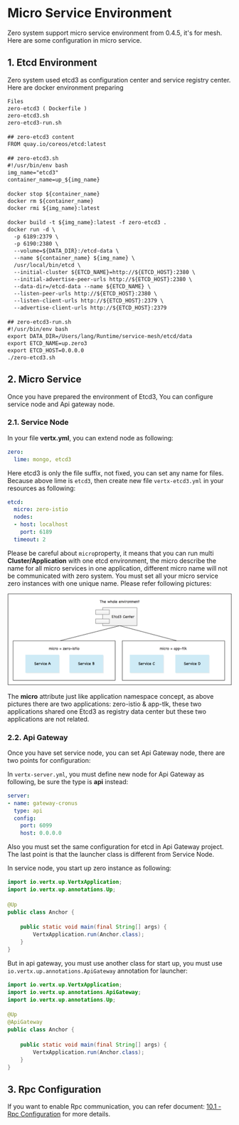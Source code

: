 # Micro Service Environment

Zero system support micro service environment from 0.4.5, it's for mesh. Here are some configuration in micro service.

## 1. Etcd Environment

Zero system used etcd3 as configuration center and service registry center. Here are docker environment preparing

```
Files
zero-etcd3 ( Dockerfile )
zero-etcd3.sh
zero-etcd3-run.sh

## zero-etcd3 content
FROM quay.io/coreos/etcd:latest

## zero-etcd3.sh
#!/usr/bin/env bash
img_name="etcd3"
container_name=up_${img_name}

docker stop ${container_name}
docker rm ${container_name}
docker rmi ${img_name}:latest

docker build -t ${img_name}:latest -f zero-etcd3 .
docker run -d \
  -p 6189:2379 \
  -p 6190:2380 \
  --volume=${DATA_DIR}:/etcd-data \
  --name ${container_name} ${img_name} \
  /usr/local/bin/etcd \
  --initial-cluster ${ETCD_NAME}=http://${ETCD_HOST}:2380 \
  --initial-advertise-peer-urls http://${ETCD_HOST}:2380 \
  --data-dir=/etcd-data --name ${ETCD_NAME} \
  --listen-peer-urls http://${ETCD_HOST}:2380 \
  --listen-client-urls http://${ETCD_HOST}:2379 \
  --advertise-client-urls http://${ETCD_HOST}:2379

## zero-etcd3-run.sh
#!/usr/bin/env bash
export DATA_DIR=/Users/lang/Runtime/service-mesh/etcd/data
export ETCD_NAME=up.zero3
export ETCD_HOST=0.0.0.0
./zero-etcd3.sh
```

## 2. Micro Service

Once you have prepared the environment of Etcd3,  You can configure service node and Api gateway node.

### 2.1. Service Node

In your file **vertx.yml**, you can extend node as following:

```yaml
zero:
  lime: mongo, etcd3
```

Here etcd3 is only the file suffix, not fixed, you can set any name for files. Because above lime is `etcd3`, then create new file `vertx-etcd3.yml` in your resources as following:

```yaml
etcd:
  micro: zero-istio
  nodes:
  - host: localhost
    port: 6189
  timeout: 2
```

Please be careful about `micro`property, it means that you can run multi **Cluster/Application** with one etcd environment, the micro describe the name for all micro services in one application, different micro name will not be communicated with zero system. You must set all your micro service zero instances with one unique name. Please refer following pictures:

![](/doc/image/micro-group.png)

The **micro** attribute just like application namespace concept, as above pictures there are two applications: zero-istio & app-tlk, these two applications shared one Etcd3 as registry data center but these two applications are not related. 

### 2.2. Api Gateway

Once you have set service node, you can set Api Gateway node, there are two points for configuration:

In `vertx-server.yml`, you must define new node for Api Gateway as following, be sure the type is **api** instead:

```yaml
server:
- name: gateway-cronus
  type: api
  config:
    port: 6099
    host: 0.0.0.0
```

Also you must set the same configuration for etcd in Api Gateway project. The last point is that the launcher class is different from Service Node.

In service node, you start up zero instance as following:

```java
import io.vertx.up.VertxApplication;
import io.vertx.up.annotations.Up;

@Up
public class Anchor {

    public static void main(final String[] args) {
        VertxApplication.run(Anchor.class);
    }
}
```

But in api gateway, you must use another class for start up, you must use `io.vertx.up.annotations.ApiGateway` annotation for launcher:

```java
import io.vertx.up.VertxApplication;
import io.vertx.up.annotations.ApiGateway;
import io.vertx.up.annotations.Up;

@Up
@ApiGateway
public class Anchor {

    public static void main(final String[] args) {
        VertxApplication.run(Anchor.class);
    }
}
```

## 3. Rpc Configuration

If you want to enable Rpc communication, you can refer document: [10.1 - Rpc Configuration](/doc/101-rpc-configuration.md) for more details.

